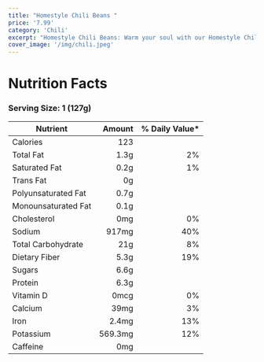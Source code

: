 ```yaml
---
title: "Homestyle Chili Beans "
price: '7.99'
category: 'Chili'
excerpt: "Homestyle Chili Beans: Warm your soul with our Homestyle Chili Beans, a hearty and comforting dish that's packed with flavor. Our chili is made with a blend of tender beans, savory ground beef, and a secret spice mix that's been passed down for generations."
cover_image: '/img/chili.jpeg'
---
```


# Nutrition Facts

### Serving Size: 1 (127g)

| Nutrient             | Amount   | % Daily Value* |
|----------------------|---------:|---------------:|
| Calories             | 123      |                |
| Total Fat            | 1.3g     | 2%             |
| Saturated Fat        | 0.2g     | 1%             |
| Trans Fat            | 0g       |                |
| Polyunsaturated Fat  | 0.7g     |                |
| Monounsaturated Fat  | 0.1g     |                |
| Cholesterol          | 0mg      | 0%             |
| Sodium               | 917mg    | 40%            |
| Total Carbohydrate   | 21g      | 8%             |
| Dietary Fiber        | 5.3g     | 19%            |
| Sugars               | 6.6g     |                |
| Protein              | 6.3g     |                |
| Vitamin D            | 0mcg     | 0%             |
| Calcium              | 39mg     | 3%             |
| Iron                 | 2.4mg    | 13%            |
| Potassium            | 569.3mg  | 12%            |
| Caffeine             | 0mg      |                |